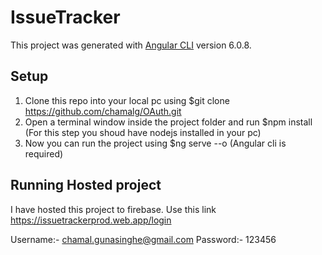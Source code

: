 # IssueTracker

This project was generated with [Angular CLI](https://github.com/angular/angular-cli) version 6.0.8.

## Setup

1. Clone this repo into your local pc using $git clone https://github.com/chamalg/OAuth.git
2. Open a terminal window inside the project folder and run $npm install (For this step you shoud have nodejs installed in your pc)
3. Now you can run the project using $ng serve --o (Angular cli is required)

## Running Hosted project

I have hosted this project to firebase. Use this link  https://issuetrackerprod.web.app/login 

Username:- chamal.gunasinghe@gmail.com
Password:- 123456
